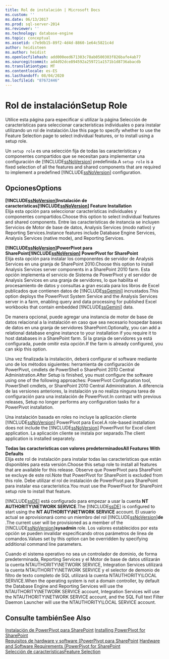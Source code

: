 ```yaml
---
title: Rol de instalación | Microsoft Docs
ms.custom: ''
ms.date: 06/13/2017
ms.prod: sql-server-2014
ms.reviewer: ''
ms.technology: database-engine
ms.topic: conceptual
ms.assetid: c7e9db15-89f2-4d4d-8860-1e64c5821c4d
author: heidisteen
ms.author: heidist
ms.openlocfilehash: add000eed671303c78ab0500303f826bafe4ab77
ms.sourcegitcommit: ad4d92dce894592a259721a1571b1d8736abacdb
ms.translationtype: MT
ms.contentlocale: es-ES
ms.lasthandoff: 08/04/2020
ms.locfileid: "87672446"
---
```

# <a name="setup-role"></a><span data-ttu-id="aab28-102">Rol de instalación</span><span class="sxs-lookup"><span data-stu-id="aab28-102">Setup Role</span></span>
  <span data-ttu-id="aab28-103">Utilice esta página para especificar si utilizar la página Selección de características para seleccionar características individuales o para instalar utilizando un rol de instalación.</span><span class="sxs-lookup"><span data-stu-id="aab28-103">Use this page to specify whether to use the Feature Selection page to select individual features, or to install using a setup role.</span></span>  
  
 <span data-ttu-id="aab28-104">Un `setup role` es una selección fija de todas las características y componentes compartidos que se necesitan para implementar una configuración de [!INCLUDE[ssNoVersion](../../includes/ssnoversion-md.md)] predefinida.</span><span class="sxs-lookup"><span data-stu-id="aab28-104">A `setup role` is a fixed selection of all the features and shared components that are required to implement a predefined [!INCLUDE[ssNoVersion](../../includes/ssnoversion-md.md)] configuration.</span></span>  
  
## <a name="options"></a><span data-ttu-id="aab28-105">Opciones</span><span class="sxs-lookup"><span data-stu-id="aab28-105">Options</span></span>  
 <span data-ttu-id="aab28-106">**[!INCLUDE[ssNoVersion](../../includes/ssnoversion-md.md)]Instalación de características**</span><span class="sxs-lookup"><span data-stu-id="aab28-106">**[!INCLUDE[ssNoVersion](../../includes/ssnoversion-md.md)] Feature Installation**</span></span>  
 <span data-ttu-id="aab28-107">Elija esta opción para seleccionar características individuales y componentes compartidos.</span><span class="sxs-lookup"><span data-stu-id="aab28-107">Choose this option to select individual features and shared components.</span></span> <span data-ttu-id="aab28-108">Entre las características de instancia se incluyen Servicios de Motor de base de datos, Analysis Services (modo nativo) y Reporting Services.</span><span class="sxs-lookup"><span data-stu-id="aab28-108">Instance features include Database Engine Services, Analysis Services (native mode), and Reporting Services.</span></span>  
  
 <span data-ttu-id="aab28-109">**[!INCLUDE[ssNoVersion](../../includes/ssnoversion-md.md)]PowerPivot para SharePoint**</span><span class="sxs-lookup"><span data-stu-id="aab28-109">**[!INCLUDE[ssNoVersion](../../includes/ssnoversion-md.md)] PowerPivot for SharePoint**</span></span>  
 <span data-ttu-id="aab28-110">Elija esta opción para instalar los componentes de servidor de Analysis Services en una granja de SharePoint 2010.</span><span class="sxs-lookup"><span data-stu-id="aab28-110">Choose this option to install Analysis Services server components in a SharePoint 2010 farm.</span></span> <span data-ttu-id="aab28-111">Esta opción implementa el servicio de Sistema de PowerPivot y el servidor de Analysis Services en una granja de servidores, lo que habilita el procesamiento de datos y consultas a gran escala para los libros de Excel publicados que contienen datos de [!INCLUDE[ssGemini](../../includes/ssgemini-md.md)] incrustados.</span><span class="sxs-lookup"><span data-stu-id="aab28-111">This option deploys the PowerPivot System Service and the Analysis Services server in a farm, enabling query and data processing for published Excel workbooks that contain embedded [!INCLUDE[ssGemini](../../includes/ssgemini-md.md)] data.</span></span>  
  
 <span data-ttu-id="aab28-112">De manera opcional, puede agregar una instancia de motor de base de datos relacional a la instalación en caso que sea necesario hospedar bases de datos en una granja de servidores SharePoint.</span><span class="sxs-lookup"><span data-stu-id="aab28-112">Optionally, you can add a relational database engine instance to your installation if you require it to host databases in a SharePoint farm.</span></span> <span data-ttu-id="aab28-113">Si la granja de servidores ya está configurada, puede omitir esta opción.</span><span class="sxs-lookup"><span data-stu-id="aab28-113">If the farm is already configured, you can skip this option.</span></span>  
  
 <span data-ttu-id="aab28-114">Una vez finalizada la instalación, deberá configurar el software mediante uno de los métodos siguientes: herramienta de configuración de PowerPivot, cmdlets de PowerShell o SharePoint 2010 Central Administration.</span><span class="sxs-lookup"><span data-stu-id="aab28-114">After Setup is finished, you must configure the software using one of the following approaches: PowerPivot Configuration tool, PowerShell cmdlets, or SharePoint 2010 Central Administration.</span></span> <span data-ttu-id="aab28-115">A diferencia de las versiones anteriores, la instalación ya no realiza ninguna tarea de configuración para una instalación de PowerPivot.</span><span class="sxs-lookup"><span data-stu-id="aab28-115">In contrast with previous releases, Setup no longer performs any configuration tasks for a PowerPivot installation.</span></span>  
  
 <span data-ttu-id="aab28-116">Una instalación basada en roles no incluye la aplicación cliente [!INCLUDE[ssNoVersion](../../includes/ssnoversion-md.md)] PowerPivot para Excel.</span><span class="sxs-lookup"><span data-stu-id="aab28-116">A role-based installation does not include the [!INCLUDE[ssNoVersion](../../includes/ssnoversion-md.md)] PowerPivot for Excel client application.</span></span> <span data-ttu-id="aab28-117">La aplicación cliente se instala por separado.</span><span class="sxs-lookup"><span data-stu-id="aab28-117">The client application is installed separately.</span></span>  
  
 <span data-ttu-id="aab28-118">**Todas las características con valores predeterminados**</span><span class="sxs-lookup"><span data-stu-id="aab28-118">**All Features With Defaults**</span></span>  
 <span data-ttu-id="aab28-119">Elija este rol de instalación para instalar todas las características que están disponibles para esta versión.</span><span class="sxs-lookup"><span data-stu-id="aab28-119">Choose this setup role to install all features that are available for this release.</span></span> <span data-ttu-id="aab28-120">Observe que PowerPivot para SharePoint se excluye de este rol.</span><span class="sxs-lookup"><span data-stu-id="aab28-120">Note that PowerPivot for SharePoint is excluded from this role.</span></span> <span data-ttu-id="aab28-121">Debe utilizar el rol de instalación de PowerPivot para SharePoint para instalar esa característica.</span><span class="sxs-lookup"><span data-stu-id="aab28-121">You must use the PowerPivot for SharePoint setup role to install that feature.</span></span>  
  
 <span data-ttu-id="aab28-122">[!INCLUDE[ssDE](../../includes/ssde-md.md)] está configurado para empezar a usar la cuenta **NT AUTHORITY\NETWORK SERVICE**.</span><span class="sxs-lookup"><span data-stu-id="aab28-122">The [!INCLUDE[ssDE](../../includes/ssde-md.md)] is configured to start using the **NT AUTHORITY\NETWORK SERVICE** account.</span></span> <span data-ttu-id="aab28-123">El usuario actual se aprovisionará como un miembro del rol [!INCLUDE[ssNoVersion](../../includes/ssnoversion-md.md)]**de** .</span><span class="sxs-lookup"><span data-stu-id="aab28-123">The current user will be provisioned as a member of the [!INCLUDE[ssNoVersion](../../includes/ssnoversion-md.md)]**sysadmin** role.</span></span> <span data-ttu-id="aab28-124">Los valores establecidos por esta opción se pueden invalidar especificando otros parámetros de línea de comandos.</span><span class="sxs-lookup"><span data-stu-id="aab28-124">Values set by this option can be overridden by specifying additional command line parameters.</span></span>  
  
 <span data-ttu-id="aab28-125">Cuando el sistema operativo no sea un controlador de dominio, de forma predeterminada, Reporting Services y el Motor de base de datos utilizarán la cuenta NTAUTHORITY\NETWORK SERVICE, Integration Services utilizará la cuenta NTAUTHORITY\NETWORK SERVICE y el selector de demonio de filtro de texto completo de SQL utilizará la cuenta NTAUTHORITY\LOCAL SERVICE.</span><span class="sxs-lookup"><span data-stu-id="aab28-125">When the operating system is not a domain controller, by default the Database Engine and Reporting Services will use the NTAUTHORITY\NETWORK SERVICE account, Integration Services will use the NTAUTHORITY\NETWORK SERVICE account, and the SQL Full text Filter Daemon Launcher will use the NTAUTHORITY\LOCAL SERVICE account.</span></span>  
  
## <a name="see-also"></a><span data-ttu-id="aab28-126">Consulte también</span><span class="sxs-lookup"><span data-stu-id="aab28-126">See Also</span></span>  
 <span data-ttu-id="aab28-127">[Instalación de PowerPivot para SharePoint](https://go.microsoft.com/fwlink/?LinkId=206906) </span><span class="sxs-lookup"><span data-stu-id="aab28-127">[Installing PowerPivot for SharePoint](https://go.microsoft.com/fwlink/?LinkId=206906) </span></span>  
 <span data-ttu-id="aab28-128">[Requisitos de hardware y software (PowerPivot para SharePoint](https://go.microsoft.com/fwlink/?LinkId=216823) </span><span class="sxs-lookup"><span data-stu-id="aab28-128">[Hardware and Software Requirements (PowerPivot for SharePoint](https://go.microsoft.com/fwlink/?LinkId=216823) </span></span>  
 [<span data-ttu-id="aab28-129">Selección de características</span><span class="sxs-lookup"><span data-stu-id="aab28-129">Feature Selection</span></span>](../../../2014/sql-server/install/feature-selection.md)  
  
  
